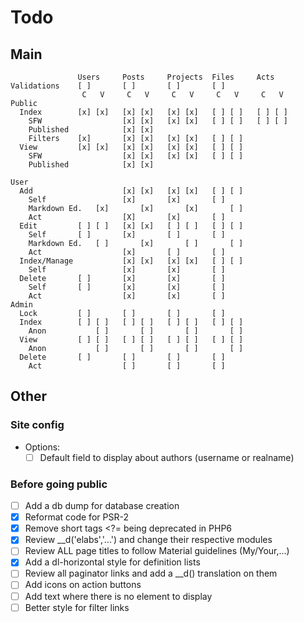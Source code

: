 # Todo

## Main

```
               Users     Posts     Projects  Files     Acts
Validations    [ ]       [ ]       [ ]       [ ]
                C   V     C   V     C   V     C   V     C   V
Public
  Index        [x] [x]   [x] [x]   [x] [x]   [ ] [ ]   [ ] [ ] 
    SFW                  [x] [x]   [x] [x]   [ ] [ ]   [ ] [ ]
    Published            [x] [x]
    Filters    [x]       [x] [x]   [x] [x]   [ ] [ ] 
  View         [x] [x]   [x] [x]   [x] [x]   [ ] [ ]   
    SFW                  [x] [x]   [x] [x]   [ ] [ ]   
    Published            [x] [x]

User
  Add                    [x] [x]   [x] [x]   [ ] [ ]
    Self                 [x]       [x]       [ ]
    Markdown Ed.   [x]       [x]       [x]       [ ]
    Act                  [X]       [x]       [ ]
  Edit         [ ] [ ]   [x] [x]   [ ] [ ]   [ ] [ ]
    Self       [ ]       [x]       [ ]       [ ]
    Markdown Ed.   [ ]       [x]       [ ]       [ ]
    Act                  [x]       [ ]       [ ]
  Index/Manage           [x] [x]   [x] [x]   [ ] [ ]
    Self                 [x]       [x]       [ ]
  Delete       [ ]       [x]       [x]       [ ]
    Self       [ ]       [x]       [x]       [ ]
    Act                  [x]       [x]       [ ]
Admin
  Lock         [ ]       [ ]       [ ]       [ ]
  Index        [ ] [ ]   [ ] [ ]   [ ] [ ]   [ ] [ ]
    Anon           [ ]       [ ]       [ ]       [ ]
  View         [ ] [ ]   [ ] [ ]   [ ] [ ]   [ ] [ ]
    Anon           [ ]       [ ]       [ ]       [ ]
  Delete       [ ]       [ ]       [ ]       [ ]
    Act                  [ ]       [ ]       [ ]
```

## Other

### Site config

  - Options:
    - [ ] Default field to display about authors (username or realname)

### Before going public
  - [ ] Add a db dump for database creation
  - [x] Reformat code for PSR-2
  - [x] Remove short tags <?= being deprecated in PHP6
  - [x] Review \__d('elabs','...') and change their respective modules
  - [ ] Review ALL page titles to follow Material guidelines (My/Your,...)
  - [x] Add a dl-horizontal style for definition lists
  - [ ] Review all paginator links and add a \__d() translation on them
  - [ ] Add icons on action buttons
  - [ ] Add text where there is no element to display
  - [ ] Better style for filter links
